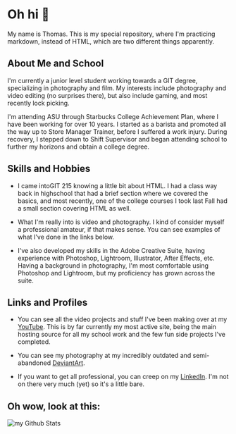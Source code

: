 # Oh hi 👋
My name is Thomas. This is my special repository, where I'm practicing markdown, instead of HTML, which are two  different things apparently.

## About Me and School
I'm currently a junior level student working towards a GIT degree, specializing in photography and film. My interests include photography and video editing (no surprises there), but also include gaming, and most recently lock picking.

I'm attending ASU through Starbucks College Achievement Plan, where I have been working for over 10 years. I started as a barista and promoted all the way up to Store Manager Trainer, before I suffered a work injury. During recovery, I stepped down to Shift Supervisor and began attending school to further my horizons and obtain a college degree.

## Skills and Hobbies
- I came intoGIT 215 knowing a little bit about HTML. I had a class way back in highschool that had a brief section where we covered the basics, and most recently, one of the college courses I took last Fall had a small section covering HTML as well.

- What I'm really into is video and photography. I kind of consider myself a professional amateur, if that makes sense. You can see examples of what I've done in the links below.

- I've also developed my skills in the Adobe Creative Suite, having experience with Photoshop, Lightroom,  Illustrator, After Effects, etc. Having a background in photography, I'm most comfortable using Photoshop and Lightroom, but my proficiency has grown across the suite.

## Links and Profiles

- You can see all the video projects and stuff I've been making over at my [YouTube](https://www.youtube.com/@uniqueuserwhat). This is by far currently my most active site, being the main hosting source for all my school work and the few fun side projects I've completed.

- You can see my photography at my incredibly outdated and semi-abandoned [DeviantArt](https://www.deviantart.com/nousernamesleft).

- If you want to get all professional, you can creep on my [LinkedIn](https://www.linkedin.com/in/tacostales/). I'm not on there very much (yet) so it's a little bare.

## Oh wow, look at this:
<img align="center" src="https://github-readme-stats.vercel.app/api?username=madushadhanushka&include_all_commits=true&count_private=true&show_icons=true&line_height=20&title_color=2B5BBD&icon_color=1124BB&text_color=A1A1A1&bg_color=0,000000,130F40" alt="my Github Stats"/>